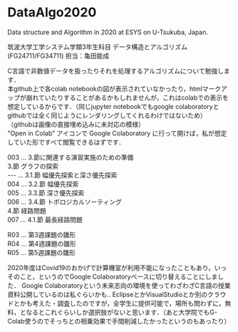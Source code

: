 # DataAlgo2020
Data structure and Algorithm in 2020 at ESYS on U-Tsukuba, Japan.

筑波大学工学システム学類3年生科目
データ構造とアルゴリズム(FG24711/FG34711) 担当：亀田能成

C言語で非数値データを扱ったりそれを処理するアルゴリズムについて勉強します．  
本github上で各colab notebookの図が表示されていなかったり，htmlマークアップが崩れていたりすることがあるかもしれませんが，これはcolabでの表示を想定しているからです．（同じjupyter notebookでもgoogle colaboratoryとgithubでは全く同じようにレンダリングしてくれるわけではないため）  
（githubは画像の直接埋め込みに未対応の模様）  
"Open in Colab" アイコンで Google Colaboratory に行って開けば，私が想定していた形ですべて閲覧できるはずです．

003 ... 3.節に関連する演習実施のための準備  
3.節 グラフの探索  
--- ... 3.1.節 幅優先探索と深さ優先探索  
004 ... 3.2.節 幅優先探索  
005 ... 3.3.節 深さ優先探索  
006 ... 3.4.節 トポロジカルソーティング  
4.節 経路問題  
007 ... 4.1.節 最長経路問題  
  
R03 ... 第3週課題の雛形    
R04 ... 第4週課題の雛形  
R05 ... 第5週課題の雛形

2020年度はCovid19のおかげで計算機室が利用不能になったこともあり，いっそのこと，というのでGoogle Colaboratoryベースに切り替えることにしました．
Google Colaboratoryという未来志向の環境を使ってわざわざC言語の授業資料公開しているのは私ぐらいかも‥
EclipseとかVisualStudioとか別のクラウドとかも考えた・調査したのですが，全学生に提供可能で，場所も問わずに，無料，となるとこれぐらいしか選択肢がないと思います．（あと大学院でもG-Colab使うのでそっちとの相乗効果で手間削減したかったというのもあったり）

